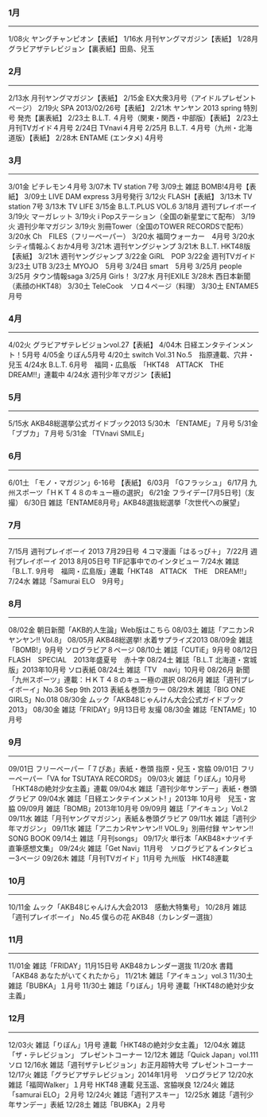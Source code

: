 ### 1月
---
1/08火 ヤングチャンピオン【表紙】
1/16水 月刊ヤングマガジン【表紙】
1/28月 グラビアザテレビジョン【裏表紙】田島、兒玉

### 2月
---
2/13水 月刊ヤングマガジン【表紙】
2/15金 EX大衆3月号（アイドルプレゼントページ）
2/19火 SPA 2013/02/26号【表紙】
2/21木 ヤンヤン 2013 spring 特別号 発売【裏表紙】
2/23土 B.L.T. ４月号（関東・関西・中部版）【表紙】
2/23土 月刊TVガイド４月号
2/24日 TVnavi４月号
2/25月 B.L.T. ４月号（九州・北海道版）【表紙】
2/28木 ENTAME (エンタメ) 4月号

### 3月
---
3/01金 ピチレモン４月号
3/07木 TV station 7号
3/09土 雑誌 BOMB!4月号【表紙】
3/09土 LIVE DAM express 3月号発行
3/12火 FLASH【表紙】
3/13木 TV station 7号
3/13木 TV LIFE
3/15金 B.L.T.PLUS VOL.6
3/18月 週刊プレイボーイ
3/19火 マーガレット
3/19火 i Popステーション（全国の新星堂にて配布）
3/19火 週刊少年マガジン
3/19火 別冊Tower（全国のTOWER RECORDSで配布）
3/20水 Ch　FILES（フリーペーパー）
3/20水 福岡ウォーカー　4月号
3/20水 シティ情報ふくおか4月号
3/21木 週刊ヤングジャンプ
3/21木 B.L.T. HKT48版【表紙】
3/21木 週刊ヤングジャンプ
3/22金 GiRL　POP
3/22金 週刊TVガイド
3/23土 UTB
3/23土 MYOJO　5月号
3/24日 smart　5月号
3/25月 people
3/25月 タウン情報saga
3/25月 Girls！
3/27水 月刊EXILE
3/28木 西日本新聞（素顔のHKT48）
3/30土 TeleCook　ソロ４ページ（料理）
3/30土 ENTAME5月号

### 4月
---
4/02火 グラビアザテレビジョンvol.27【表紙】
4/04木 日経エンタテインメント！5月号
4/05金 りぼん5月号
4/20土 switch Vol.31 No.5　指原連載、穴井・兒玉
4/24水 B.L.T. 6月号　福岡・広島版　「HKT48　ATTACK　THE　DREAM!!」連載中
4/24水 週刊少年マガジン【表紙】

### 5月
---
5/15水 AKB48総選挙公式ガイドブック2013
5/30木 「ENTAME」７月号
5/31金 「ブブカ」７月号
5/31金 「TVnavi SMILE」

### 6月
---
6/01土 「モノ・マガジン」6-16号 【表紙】
6/03月 「Gフラッシュ」
6/17月 九州スポーツ「ＨＫＴ４８のキュー極の選択」
6/21金 フライデー[7月5日号]（友撮）
6/30日 雑誌「ENTAME8月号」AKB48選抜総選挙「次世代への展望」

### 7月
---
7/15月 週刊プレイボーイ 2013 7月29日号 ４コマ漫画「はるっぴ＋」
7/22月 週刊プレイボーイ 2013 8月05日号 TIF記事中でのインタビュー
7/24水 雑誌「B.L.T. 9月号　福岡・広島版」連載「HKT48　ATTACK　THE　DREAM!!」
7/24水 雑誌「Samurai ELO　9月号」

### 8月
---
08/02金 朝日新聞「AKB的人生論」Web版はこちら
08/03土 雑誌「アニカンRヤンヤン!! Vol.8」
08/05月 AKB48総選挙! 水着サプライズ2013
08/09金 雑誌「BOMB!」9月号 ソログラビア８ページ
08/10土 雑誌「CUTiE」9月号
08/12日 FLASH　SPECIAL　2013年盛夏号　赤十字
08/24土 雑誌「B.L.T 北海道・宮城版」2013年10月号 ソロ表紙
08/24土 雑誌「TV　navi」10月号
08/26月 新聞「九州スポーツ」連載：ＨＫＴ４８のキュー極の選択
08/26月 雑誌「週刊プレイボーイ」No.36 Sep 9th 2013 表紙＆巻頭カラー
08/29木 雑誌「BIG ONE GIRLS」No.018
08/30金 ムック「AKB48じゃんけん大会公式ガイドブック2013」
08/30金 雑誌「FRIDAY」9月13日号 友撮
08/30金 雑誌「ENTAME」10月号

### 9月
---
09/01日 フリーペーパー「７ぴあ」表紙・巻頭 指原・兒玉・宮脇
09/01日 フリーペーパー「VA for TSUTAYA RECORDS」
09/03火 雑誌「りぼん」10月号 「HKT48の絶対少女主義」連載
09/04水 雑誌「週刊少年サンデー」表紙・巻頭グラビア
09/04水 雑誌「日経エンタテインメント! 」2013年 10月号　兒玉・宮脇
09/09月 雑誌「BOMB」2013年10月号
09/09月 雑誌「アイキュン」Vol.2
09/11水 雑誌「月刊ヤングマガジン」表紙＆巻頭グラビア
09/11水 雑誌「週刊少年マガジン」
09/11水 雑誌「アニカンRヤンヤン!! VOL.9」別冊付録 ヤンヤン!! SONG BOOK
09/14土 雑誌「月刊songs」
09/17火 単行本「AKB48×ナツイチ 直筆感想文集」
09/24火 雑誌「Get Navi」11月号　ソログラビア＆インタビュー3ページ
09/26木 雑誌「月刊TVガイド」11月号 九州版　HKT48連載

### 10月
---
10/11金 ムック「AKB48じゃんけん大会2013　感動大特集号」
10/28月 雑誌「週刊プレイボーイ」 No.45 僕らの花 AKB48（カレンダー選抜）

### 11月
---
11/01金 雑誌「FRIDAY」11月15日号 AKB48カレンダー選抜
11/20水 書籍「AKB48 あなたがいてくれたから」
11/21木 雑誌「アイキュン」vol.3
11/30土 雑誌「BUBKA」１月号
11/30土 雑誌「りぼん」1月号 連載「HKT48の絶対少女主義」

### 12月
---
12/03火 雑誌「りぼん」1月号 連載「HKT48の絶対少女主義」
12/04水 雑誌「ザ・テレビジョン」 プレゼントコーナー
12/12木 雑誌「Quick Japan」vol.111 ソロ
12/16水 雑誌「週刊ザテレビジョン」お正月超特大号 プレゼントコーナー
12/17火 雑誌「グラビアザテレビジョン」2014年1月号　ソログラビア
12/20水 雑誌「福岡Walker」１月号 HKT48 連載 兒玉遥、宮脇咲良
12/24火 雑誌「samurai ELO」２月号
12/24火 雑誌「週刊アスキー」
12/25水 雑誌「週刊少年サンデー」表紙
12/28土 雑誌「BUBKA」２月号